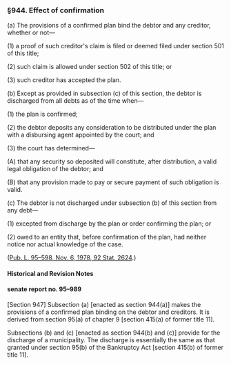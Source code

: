 ### §944. Effect of confirmation ###

[]()

(a) The provisions of a confirmed plan bind the debtor and any creditor, whether or not—

[]()

(1) a proof of such creditor's claim is filed or deemed filed under section 501 of this title;

[]()

(2) such claim is allowed under section 502 of this title; or

[]()

(3) such creditor has accepted the plan.

[]()

(b) Except as provided in subsection (c) of this section, the debtor is discharged from all debts as of the time when—

[]()

(1) the plan is confirmed;

[]()

(2) the debtor deposits any consideration to be distributed under the plan with a disbursing agent appointed by the court; and

[]()

(3) the court has determined—

[]()

(A) that any security so deposited will constitute, after distribution, a valid legal obligation of the debtor; and

[]()

(B) that any provision made to pay or secure payment of such obligation is valid.

[]()

(c) The debtor is not discharged under subsection (b) of this section from any debt—

[]()

(1) excepted from discharge by the plan or order confirming the plan; or

[]()

(2) owed to an entity that, before confirmation of the plan, had neither notice nor actual knowledge of the case.

([Pub. L. 95–598, Nov. 6, 1978, 92 Stat. 2624](/statviewer.htm?volume=92&page=2624).)

#### Historical and Revision Notes ####

#### senate report no. 95–989 ####

[Section 947] Subsection (a) [enacted as section 944(a)] makes the provisions of a confirmed plan binding on the debtor and creditors. It is derived from section 95(a) of chapter 9 [section 415(a) of former title 11].

Subsections (b) and (c) [enacted as section 944(b) and (c)] provide for the discharge of a municipality. The discharge is essentially the same as that granted under section 95(b) of the Bankruptcy Act [section 415(b) of former title 11].